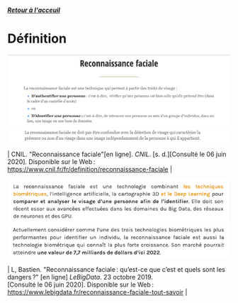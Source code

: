 ##### [Retour à l'acceuil](index.md) 

# Définition


![Définition de la reconnaissance faciale](images/DEFRF.png)
![Définition de la reconnaissance faciale 2](images/CNILSUITE.png)

| CNIL. "Reconnaissance faciale"[en ligne]. *CNIL*. [s. d.][Consulté le 06 juin 2020]. Disponible sur le Web : <https://www.cnil.fr/fr/definition/reconnaissance-faciale> |

![Définition de la reconnaissance faciale n°2](images/DEF21.png)
![Définition de la reconnaissance faciale n°2](images/DEF2.png)

| L, Bastien. "Reconnaissance faciale : qu’est-ce que c’est et quels sont les dangers ?" [en ligne] *LeBigData*. 23 octobre 2019. [Consulté le 06 juin 2020]. Disponible sur le Web : <https://www.lebigdata.fr/reconnaissance-faciale-tout-savoir> |

